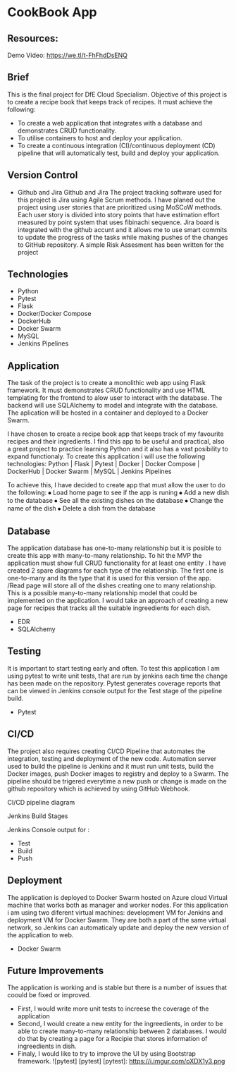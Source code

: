 # CookBook App
## Resources:
Demo Video: https://we.tl/t-FhFhdDsENQ

## Brief
This is the final project for DfE Cloud Specialism. Objective of this project is to create a recipe book that keeps track of recipes. It must achieve the following:
* To create a web application that integrates with a database and demonstrates CRUD functionality.
* To utilise containers to host and deploy your application.
* To create a continuous integration (CI)/continuous deployment (CD) pipeline that will automatically test, build and deploy your application.

## Version Control
* Github and Jira
Github and Jira The project tracking software used for this project is Jira using Agile Scrum methods. I have planed out the project using user stories that are prioritized using MoSCoW methods. Each user story is divided into story points that have estimation effort measured by point system that uses fibinachi sequence. 
Jira board is integrated with the github accunt and it allows me to use smart commits to update the progress of the tasks while making pushes of the changes to GitHub repository.
A simple Risk Assesment has been written for the project

## Technologies
* Python
* Pytest
* Flask
* Docker/Docker Compose
* DockerHub
* Docker Swarm
* MySQL
* Jenkins Pipelines

## Application
The task of the project is to create a monolithic web app using Flask framework. It must demonstrates CRUD functionality and use HTML templating for the frontend to alow user to interact with the database. The backend will use SQLAlchemy to model and integrate with the database. The aplication will be hosted in a container and deployed to a Docker Swarm. 

I have chosen to create a recipe book app that keeps track of my favourite recipes and their  ingredients. I find this app to be useful and practical, also a great project to practice learning Python and it also has a vast posibility to expand functionaly.
To create this application i will use the following technologies:
Python  | Flask | Pytest | Docker | Docker Compose | DockerHub | Docker Swarm | MySQL | Jenkins Pipelines

To achieve this, I have decided to create app that must allow the user to do the following:
⦁	Load home page to see if the app is runing
⦁	Add a new dish to the database
⦁	See all the existing dishes on the database
⦁	Change the name of the dish
⦁	Delete a dish from the database
## Database
The application database has one-to-many relationship but it is posible to create this app with many-to-many relationship. To hit the MVP the application must show full CRUD functionality for at least one entity . I have created 2 spare diagrams for each type of the relationship. The first one is one-to-many and its the type that it is used for this version of the app. /Read page will store all of the dishes creating one to many relationship.
This is a possible many-to-many relationship model that could be implemented on the application. I would take an approach of creating a new page for recipes that tracks all the suitable ingreedients for each dish. 
* EDR
* SQLAlchemy
## Testing
It is important to start testing early and often. To test this application I am using pytest to write unit tests, that are run by jenkins each time the change has been made on the repository. Pytest generates coverage reports that can be viewed in Jenkins console output for the Test stage of the pipeline build.
* Pytest
## CI/CD
The project also requires  creating CI/CD Pipeline that automates the integration, testing and deployment of the new code. Automation server used to build the pipeline is Jenkins and it must run unit tests, build the Docker images, push Docker images to registry and deploy to a Swarm. The pipeline should be trigered everytime a new push or change is made on the github repository which is achieved by using GitHub Webhook.

CI/CD pipeline diagram

Jenkins Build Stages

Jenkins Console output for :
* Test
* Build
* Push
## Deployment
The application is deployed to Docker Swarm hosted on Azure cloud Virtual machine that works both as manager and worker nodes. For this application i am using two diferent virtual machines: development VM for Jenkins and deployment VM for Docker Swarm. They are both a part of the same virtual network, so Jenkins can automaticaly update and deploy the new version of the application to web.
* Docker Swarm
## Future Improvements
The application is working and is stable but there is a number of issues that coould be fixed or improved. 
* First, I would write more unit tests to increese the coverage of the application
* Second, I would create a new entity for the ingreedients, in order to be able to create many-to-many relationship between 2 databases. I would do that by creating a page for a Recipie that stores information of ingreedients in dish. 
* Finaly, I would like to try to improve the UI by using Bootstrap framework.
![pytest] [pytest]
[pytest]: https://i.imgur.com/oXDX1y3.png
